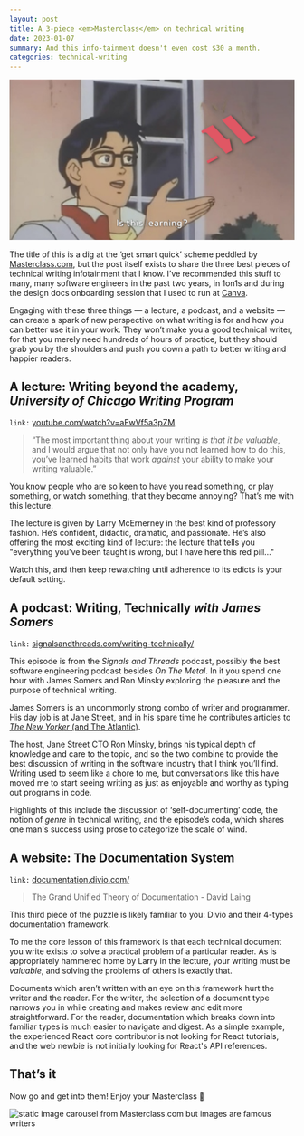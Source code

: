 ```yaml
---
layout: post
title: A 3-piece <em>Masterclass</em> on technical writing
date: 2023-01-07
summary: And this info-tainment doesn't even cost $30 a month.
categories: technical-writing
---
```


![is this butterfly meme, but the butterfly is Masterclass.com](/images/three-peice-masterclass/is-this-learning.png)

The title of this is a dig at the ‘get smart quick’ scheme peddled by [Masterclass.com](http://Masterclass.com), but the post itself exists to share the three best pieces of technical writing infotainment that I know. I’ve recommended this stuff to many, many software engineers in the past two years, in 1on1s and during the design docs onboarding session that I used to run at [Canva](https://www.canva.com/).

Engaging with these three things — a lecture, a podcast, and a website — can create a spark of new perspective on what writing is for and how you can better use it in your work. They won’t make you a good technical writer, for that you merely need hundreds of hours of practice, but they should grab you by the shoulders and push you down a path to better writing and happier readers.

## A lecture: Writing beyond the academy, _University of Chicago Writing Program_

<code style="background-color: white;">link:</code> <a target="_blank" rel="noopener noreferrer" href="https://www.youtube.com/watch?v=aFwVf5a3pZM">youtube.com/watch?v=aFwVf5a3pZM</a>

> “The most important thing about your writing _is that it be valuable_, and I would argue that not only have you not learned how to do this, you’ve learned habits that work _against_ your ability to make your writing valuable.”

You know people who are so keen to have you read something, or play something, or watch something, that they become annoying? That’s me with this lecture.

The lecture is given by Larry McErnerney in the best kind of professory fashion. He’s confident, didactic, dramatic, and passionate. He’s also offering the most exciting kind of lecture: the lecture that tells you "everything you’ve been taught is wrong, but I have here this red pill…"

Watch this, and then keep rewatching until adherence to its edicts is your default setting.

## A podcast: Writing, Technically _with James Somers_

<code style="background-color: white;">link:</code> <a target="_blank" rel="noopener noreferrer" href="https://signalsandthreads.com/writing-technically/">signalsandthreads.com/writing-technically/</a>

This episode is from the _Signals and Threads_ podcast, possibly the best software engineering podcast besides _On The Metal_. In it you spend one hour with James Somers and Ron Minsky exploring the pleasure and the purpose of technical writing.

James Somers is an uncommonly strong combo of writer and programmer. His day job is at Jane Street, and in his spare time he contributes articles to [_The New Yorker_ (and The Atlantic)](https://jsomers.net/).

The host, Jane Street CTO Ron Minsky, brings his typical depth of knowledge and care to the topic, and so the two combine to provide the best discussion of writing in the software industry that I think you’ll find. Writing used to seem like a chore to me, but conversations like this have moved me to start seeing writing as just as enjoyable and worthy as typing out programs in code.

Highlights of this include the discussion of ‘self-documenting’ code, the notion of _genre_ in technical writing, and the episode’s coda, which shares one man's success using prose to categorize the scale of wind.

## A website: The Documentation System

<code style="background-color: white;">link:</code> <a target="_blank" rel="noopener noreferrer" href="https://documentation.divio.com">documentation.divio.com/</a>

> The Grand Unified Theory of Documentation - David Laing

This third piece of the puzzle is likely familiar to you: Divio and their 4-types documentation framework.

To me the core lesson of this framework is that each technical document you write exists to solve a practical problem of a particular reader. As is appropriately hammered home by Larry in the lecture, your writing must be _valuable_, and solving the problems of others is exactly that.

Documents which aren’t written with an eye on this framework hurt the writer and the reader. For the writer, the selection of a document type narrows you in while creating and makes review and edit more straightforward. For the reader, documentation which breaks down into familiar types is much easier to navigate and digest. As a simple example, the experienced React core contributor is not looking for React tutorials, and the web newbie is not initially looking for React's API references.

## That’s it

Now go and get into them! Enjoy your Masterclass 🍿

![static image carousel from Masterclass.com but images are famous writers](/images/three-peice-masterclass/masterclass-carousel-but-with-writers.png)
